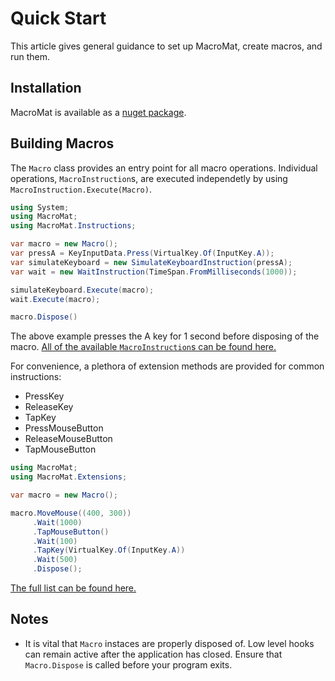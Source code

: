 # Quick Start

This article gives general guidance to set up MacroMat, create macros, and run them.

## Installation

MacroMat is available as a [nuget package](example.com).

## Building Macros

The `Macro` class provides an entry point for all macro operations. Individual operations, `MacroInstruction`s, are executed independetly by using `MacroInstruction.Execute(Macro)`.

```cs
using System;
using MacroMat;
using MacroMat.Instructions;

var macro = new Macro();
var pressA = KeyInputData.Press(VirtualKey.Of(InputKey.A));
var simulateKeyboard = new SimulateKeyboardInstruction(pressA);
var wait = new WaitInstruction(TimeSpan.FromMilliseconds(1000));

simulateKeyboard.Execute(macro);
wait.Execute(macro);

macro.Dispose()
```

The above example presses the A key for 1 second before disposing of the macro. [All of the available `MacroInstruction`s can be found here.](/api/MacroMat.Instructions.html)

For convenience, a plethora of extension methods are provided for common instructions:

- PressKey
- ReleaseKey
- TapKey
- PressMouseButton
- ReleaseMouseButton
- TapMouseButton

```cs
using MacroMat;
using MacroMat.Extensions;

var macro = new Macro();

macro.MoveMouse((400, 300))
     .Wait(1000)
     .TapMouseButton()
     .Wait(100)
     .TapKey(VirtualKey.Of(InputKey.A))
     .Wait(500)
     .Dispose();
```

[The full list can be found here.](/api/MacroMat.Extensions.html)

## Notes

- It is vital that `Macro` instaces are properly disposed of. Low level hooks can remain active after the application has closed. Ensure that `Macro.Dispose` is called before your program exits.